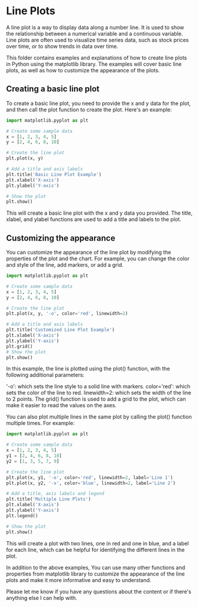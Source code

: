 # Line Plots
A line plot is a way to display data along a number line. It is used to show the relationship between a numerical variable and a continuous variable. Line plots are often used to visualize time series data, such as stock prices over time, or to show trends in data over time.

This folder contains examples and explanations of how to create line plots in Python using the matplotlib library. The examples will cover basic line plots, as well as how to customize the appearance of the plots.

## Creating a basic line plot
To create a basic line plot, you need to provide the x and y data for the plot, and then call the plot function to create the plot. Here's an example:


```Python
import matplotlib.pyplot as plt

# Create some sample data
x = [1, 2, 3, 4, 5]
y = [2, 4, 6, 8, 10]

# Create the line plot
plt.plot(x, y)

# Add a title and axis labels
plt.title('Basic Line Plot Example')
plt.xlabel('X-axis')
plt.ylabel('Y-axis')

# Show the plot
plt.show()

```

This will create a basic line plot with the x and y data you provided. The title, xlabel, and ylabel functions are used to add a title and labels to the plot.

## Customizing the appearance
You can customize the appearance of the line plot by modifying the properties of the plot and the chart. For example, you can change the color and style of the line, add markers, or add a grid.

```Python
import matplotlib.pyplot as plt

# Create some sample data
x = [1, 2, 3, 4, 5]
y = [2, 4, 6, 8, 10]

# Create the line plot
plt.plot(x, y, '-o', color='red', linewidth=2)

# Add a title and axis labels
plt.title('Customized Line Plot Example')
plt.xlabel('X-axis')
plt.ylabel('Y-axis')
plt.grid()
# Show the plot
plt.show()
```

In this example, the line is plotted using the plot() function, with the following additional parameters:

'-o': which sets the line style to a solid line with markers.
color='red': which sets the color of the line to red.
linewidth=2: which sets the width of the line to 2 points.
The grid() function is used to add a grid to the plot, which can make it easier to read the values on the axes.

You can also plot multiple lines in the same plot by calling the plot() function multiple times. For example:

```Python
import matplotlib.pyplot as plt

# Create some sample data
x = [1, 2, 3, 4, 5]
y1 = [2, 4, 6, 8, 10]
y2 = [1, 3, 5, 7, 9]

# Create the line plot
plt.plot(x, y1, '-o', color='red', linewidth=2, label='Line 1')
plt.plot(x, y2, '-x', color='blue', linewidth=2, label='Line 2')

# Add a title, axis labels and legend
plt.title('Multiple Line Plots')
plt.xlabel('X-axis')
plt.ylabel('Y-axis')
plt.legend()

# Show the plot
plt.show()
```


This will create a plot with two lines, one in red and one in blue, and a label for each line, which can be helpful for identifying the different lines in the plot.

In addition to the above examples, You can use many other functions and properties from matplotlib library to customize the appearance of the line plots and make it more informative and easy to understand.

Please let me know if you have any questions about the content or if there's anything else I can help with.
